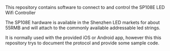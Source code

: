 This repository contains software to connect to and control the SP108E
LED Wifi Controller

The SP108E hardware is available in the Shenzhen LED markets for about
55RMB and will attach to the commonly available addressable led strings.

It is normally used with the provided iOS or Android app, however this
this repository trys to document the protocol and provide some sample code.
